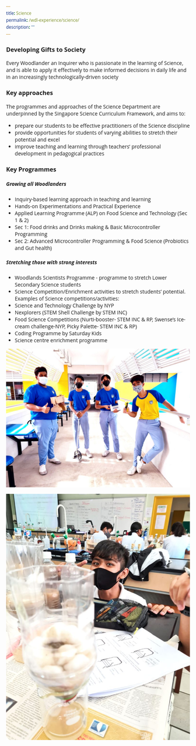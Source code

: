 ```yaml
---
title: Science
permalink: /wdl-experience/science/
description: ""
---
```

<style type="text/css">
@import url('https://fonts.googleapis.com/css2?family=Open+Sans&display=swap');  

body, * { font-family: 'Open Sans', sans-serif !important; }
.bp-container h1 { letter-spacing: normal !important; font-weight: 300 !important;}
</style>

### Developing Gifts to Society

Every Woodlander an Inquirer who is passionate in the learning of Science, and is able to apply it effectively to make informed decisions in daily life and in an increasingly technologically-driven society

### Key approaches

The programmes and approaches of the Science Department are underpinned by the Singapore Science Curriculum Framework, and aims to:

*   prepare our students to be effective practitioners of the Science discipline
*   provide opportunities for students of varying abilities to stretch their potential and excel
*   improve teaching and learning through teachers’ professional development in pedagogical practices

### Key Programmes

##### Growing all Woodlanders
* Inquiry-based learning approach in teaching and learning
* Hands-on Experimentations and Practical Experience
* Applied Learning Programme (ALP) on Food Science and Technology (Sec 1 &amp; 2)
* Sec 1: Food drinks and Drinks making &amp; Basic Microcontroller Programming
* Sec 2: Advanced Microcontroller Programming &amp; Food Science (Probiotics and Gut health)


##### Stretching those with strong interests
* Woodlands Scientists Programme - programme to stretch Lower Secondary Science students 
* Science Competition/Enrichment activities to stretch students’ potential. Examples of Science competitions/activities:
* Science and Technology Challenge by NYP
* Nexplorers (STEM Shell Challenge by STEM INC)
* Food Science Competitions (Nurti-booster- STEM INC &amp; RP, Swense’s Ice-cream challenge-NYP, Picky Palette- STEM INC &amp; RP)
* Coding Programme by Saturday Kids 
* Science centre enrichment programme


![](/images/Departments/Sci1.jpg)

![](/images/Departments/Sci2.jpg)